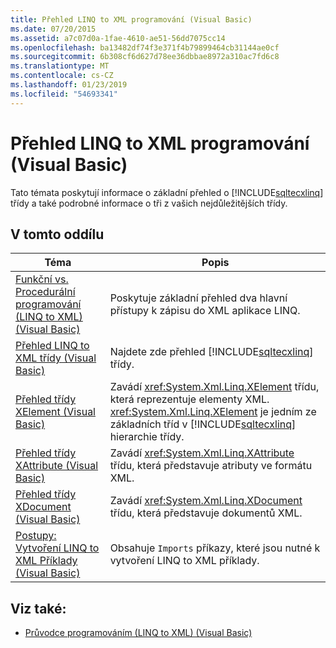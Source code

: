 ```yaml
---
title: Přehled LINQ to XML programování (Visual Basic)
ms.date: 07/20/2015
ms.assetid: a7c07d0a-1fae-4610-ae51-56dd7075cc14
ms.openlocfilehash: ba13482df74f3e371f4b79899464cb31144ae0cf
ms.sourcegitcommit: 6b308cf6d627d78ee36dbbae8972a310ac7fd6c8
ms.translationtype: MT
ms.contentlocale: cs-CZ
ms.lasthandoff: 01/23/2019
ms.locfileid: "54693341"
---
```

# <a name="linq-to-xml-programming-overview-visual-basic"></a>Přehled LINQ to XML programování (Visual Basic)
Tato témata poskytují informace o základní přehled o [!INCLUDE[sqltecxlinq](~/includes/sqltecxlinq-md.md)] třídy a také podrobné informace o tři z vašich nejdůležitějších třídy.  
  
## <a name="in-this-section"></a>V tomto oddílu  
  
|Téma|Popis|  
|-----------|-----------------|  
|[Funkční vs. Procedurální programování (LINQ to XML) (Visual Basic)](../../../../visual-basic/programming-guide/concepts/linq/functional-vs-procedural-programming-linq-to-xml.md)|Poskytuje základní přehled dva hlavní přístupy k zápisu do XML aplikace LINQ.|  
|[Přehled LINQ to XML třídy (Visual Basic)](../../../../visual-basic/programming-guide/concepts/linq/linq-to-xml-classes-overview.md)|Najdete zde přehled [!INCLUDE[sqltecxlinq](~/includes/sqltecxlinq-md.md)] třídy.|  
|[Přehled třídy XElement (Visual Basic)](../../../../visual-basic/programming-guide/concepts/linq/xelement-class-overview.md)|Zavádí <xref:System.Xml.Linq.XElement> třídu, která reprezentuje elementy XML. <xref:System.Xml.Linq.XElement> je jedním ze základních tříd v [!INCLUDE[sqltecxlinq](~/includes/sqltecxlinq-md.md)] hierarchie třídy.|  
|[Přehled třídy XAttribute (Visual Basic)](../../../../visual-basic/programming-guide/concepts/linq/xattribute-class-overview.md)|Zavádí <xref:System.Xml.Linq.XAttribute> třídu, která představuje atributy ve formátu XML.|  
|[Přehled třídy XDocument (Visual Basic)](../../../../visual-basic/programming-guide/concepts/linq/xdocument-class-overview.md)|Zavádí <xref:System.Xml.Linq.XDocument> třídu, která představuje dokumentů XML.|  
|[Postupy: Vytvoření LINQ to XML Příklady (Visual Basic)](../../../../visual-basic/programming-guide/concepts/linq/how-to-build-linq-to-xml-examples.md)|Obsahuje `Imports` příkazy, které jsou nutné k vytvoření LINQ to XML příklady.|  
  
## <a name="see-also"></a>Viz také:
- [Průvodce programováním (LINQ to XML) (Visual Basic)](../../../../visual-basic/programming-guide/concepts/linq/programming-guide-linq-to-xml.md)
